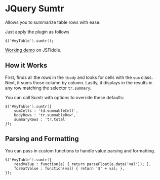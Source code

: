JQuery Sumtr
============

Allows you to summarize table rows with ease.

Just apply the plugin as follows

    $('#myTable').sumtr();

[Working demo](http://jsfiddle.net/hZqGg/) on JSFiddle.

How it Works
------------

First, finds all the rows in the `tbody` and looks for cells with the `sum` class.
Next, it sums those column by column.
Lastly, it displays in the results in any row matching the selector `tr.summary`.

You can call Sumtr with options to override these defaults:

    $('#myTable').sumtr({
        sumCells : 'td.summableCell',
        bodyRows : 'tr.summableRow',
        summaryRows : 'tr.total'
    });

Parsing and Formatting
------------------------
You can pass in custom functions to handle value parsing and formatting.


    $('#myTable').sumtr({
        readValue : function(e) { return parseFloat(e.data('val')); },
        formatValue : function(val) { return '$' + val; },
    });
